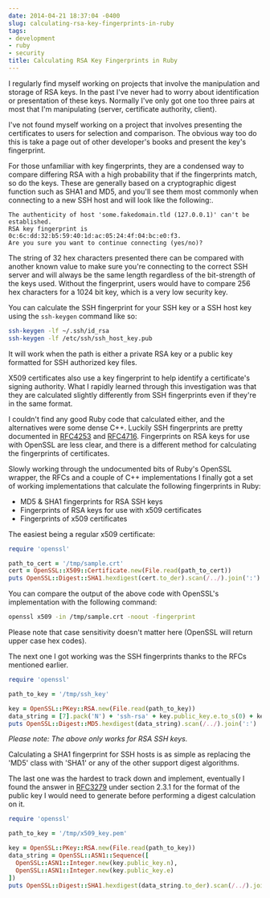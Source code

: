 ```yaml
---
date: 2014-04-21 18:37:04 -0400
slug: calculating-rsa-key-fingerprints-in-ruby
tags:
- development
- ruby
- security
title: Calculating RSA Key Fingerprints in Ruby
---
```


I regularly find myself working on projects that involve the manipulation and
storage of RSA keys. In the past I've never had to worry about identification
or presentation of these keys. Normally I've only got one too three pairs at
most that I'm manipulating (server, certificate authority, client).

I've not found myself working on a project that involves presenting the
certificates to users for selection and comparison. The obvious way too do this
is take a page out of other developer's books and present the key's
fingerprint.

For those unfamiliar with key fingerprints, they are a condensed way to compare
differing RSA with a high probability that if the fingerprints match, so do the
keys. These are generally based on a cryptographic digest function such as SHA1
and MD5, and you'll see them most commonly when connecting to a new SSH host
and will look like the following:.

```
The authenticity of host 'some.fakedomain.tld (127.0.0.1)' can't be established.
RSA key fingerprint is 0c:6c:dd:32:b5:59:40:1d:ac:05:24:4f:04:bc:e0:f3.
Are you sure you want to continue connecting (yes/no)?
```

The string of 32 hex characters presented there can be compared with another
known value to make sure you're connecting to the correct SSH server and will
always be the same length regardless of the bit-strength of the keys used.
Without the fingerprint, users would have to compare 256 hex characters for a
1024 bit key, which is a very low security key.

You can calculate the SSH fingerprint for your SSH key or a SSH host key using
the `ssh-keygen` command like so:

```sh
ssh-keygen -lf ~/.ssh/id_rsa
ssh-keygen -lf /etc/ssh/ssh_host_key.pub
```

It will work when the path is either a private RSA key or a public key
formatted for SSH authorized key files.

X509 certificates also use a key fingerprint to help identify a certificate's
signing authority. What I rapidly learned through this investigation was that
they are calculated slightly differently from SSH fingerprints even if they're
in the same format.

I couldn't find any good Ruby code that calculated either, and the alternatives
were some dense C++. Luckily SSH fingerprints are pretty documented in
[RFC4253][1] and [RFC4716][2]. Fingerprints on RSA keys for use with OpenSSL
are less clear, and there is a different method for calculating the
fingerprints of certificates.

Slowly working through the undocumented bits of Ruby's OpenSSL wrapper, the
RFCs and a couple of C++ implementations I finally got a set of working
implementations that calculate the following fingerprints in Ruby:

* MD5 & SHA1 fingerprints for RSA SSH keys
* Fingerprints of RSA keys for use with x509 certificates
* Fingerprints of x509 certificates

The easiest being a regular x509 certificate:

```ruby
require 'openssl'

path_to_cert = '/tmp/sample.crt'
cert = OpenSSL::X509::Certificate.new(File.read(path_to_cert))
puts OpenSSL::Digest::SHA1.hexdigest(cert.to_der).scan(/../).join(':')
```

You can compare the output of the above code with OpenSSL's implementation with
the following command:

```sh
openssl x509 -in /tmp/sample.crt -noout -fingerprint
```

Please note that case sensitivity doesn't matter here (OpenSSL will return
upper case hex codes).

The next one I got working was the SSH fingerprints thanks to the RFCs mentioned
earlier.

```ruby
require 'openssl'

path_to_key = '/tmp/ssh_key'

key = OpenSSL::PKey::RSA.new(File.read(path_to_key))
data_string = [7].pack('N') + 'ssh-rsa' + key.public_key.e.to_s(0) + key.public_key.n.to_s(0)
puts OpenSSL::Digest::MD5.hexdigest(data_string).scan(/../).join(':')
```

*Please note: The above only works for RSA SSH keys.*

Calculating a SHA1 fingerprint for SSH hosts is as simple as replacing the
'MD5' class with 'SHA1' or any of the other support digest algorithms.

The last one was the hardest to track down and implement, eventually I found
the answer in [RFC3279][3] under section 2.3.1 for the format of the public key
I would need to generate before performing a digest calculation on it.

```ruby
require 'openssl'

path_to_key = '/tmp/x509_key.pem'

key = OpenSSL::PKey::RSA.new(File.read(path_to_key))
data_string = OpenSSL::ASN1::Sequence([
  OpenSSL::ASN1::Integer.new(key.public_key.n),
  OpenSSL::ASN1::Integer.new(key.public_key.e)
])
puts OpenSSL::Digest::SHA1.hexdigest(data_string.to_der).scan(/../).join(':')
```

[1]: http://www.ietf.org/rfc/rfc4253.txt
[2]: http://www.ietf.org/rfc/rfc4716.txt
[3]: http://www.ietf.org/rfc/rfc3279.txt

